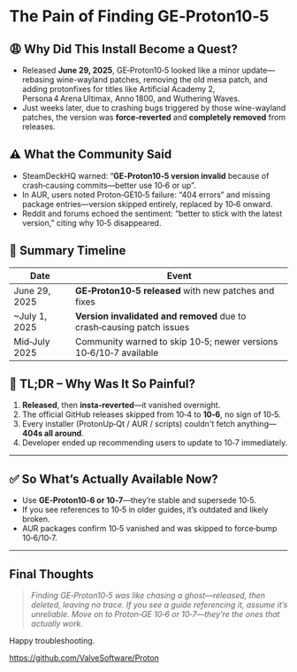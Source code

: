 # The Pain of Finding GE‑Proton10‑5

## 😩 Why Did This Install Become a Quest?

- Released **June 29, 2025**, GE‑Proton10‑5 looked like a minor update—rebasing wine-wayland patches, removing the old mesa patch, and adding protonfixes for titles like Artificial Academy 2, Persona 4 Arena Ultimax, Anno 1800, and Wuthering Waves.
- Just weeks later, due to crashing bugs triggered by those wine-wayland patches, the version was **force‑reverted** and **completely removed** from releases.

## ⚠️ What the Community Said

- SteamDeckHQ warned: “**GE‑Proton10‑5 version invalid** because of crash‑causing commits—better use 10‑6 or up”.  
- In AUR, users noted Proton‑GE10‑5 failure: “404 errors” and missing package entries—version skipped entirely, replaced by 10‑6 onward.  
- Reddit and forums echoed the sentiment: “better to stick with the latest version,” citing why 10‑5 disappeared.

## 🧭 Summary Timeline

| Date         | Event                                                                 |
|--------------|------------------------------------------------------------------------|
| June 29, 2025 | **GE‑Proton10‑5 released** with new patches and fixes |
| ~July 1, 2025| **Version invalidated and removed** due to crash‑causing patch issues |
| Mid‑July 2025| Community warned to skip 10‑5; newer versions 10‑6/10‑7 available |

## 🤯 TL;DR – Why Was It So Painful?

1. **Released**, then **insta‑reverted**—it vanished overnight.  
2. The official GitHub releases skipped from 10‑4 to **10‑6**, no sign of 10‑5.  
3. Every installer (ProtonUp‑Qt / AUR / scripts) couldn't fetch anything—**404s all around**.  
4. Developer ended up recommending users to update to 10‑7 immediately.

---

## ✅ So What’s Actually Available Now?

- Use **GE‑Proton10‑6 or 10‑7**—they’re stable and supersede 10‑5.  
- If you see references to 10‑5 in older guides, it’s outdated and likely broken.  
- AUR packages confirm 10‑5 vanished and was skipped to force‑bump 10‑6/10‑7.

---

## Final Thoughts

> *Finding GE‑Proton10‑5 was like chasing a ghost—released, then deleted, leaving no trace. If you see a guide referencing it, assume it’s unreliable. Move on to Proton‑GE 10‑6 or 10‑7—they’re the ones that actually work.*

Happy troubleshooting.

https://github.com/ValveSoftware/Proton
